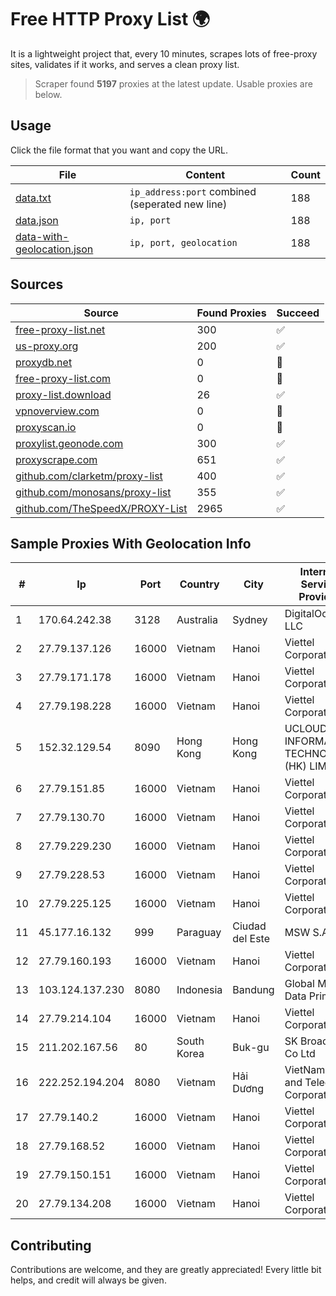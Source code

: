 
# Free HTTP Proxy List 🌍

It is a lightweight project that, every 10 minutes, scrapes lots of free-proxy sites, validates if it works, and serves a clean proxy list.


> Scraper found **5197** proxies at the latest update. Usable proxies are below.

## Usage

Click the file format that you want and copy the URL.


|File|Content|Count|
|----|-------|-----|
|[data.txt](https://raw.githubusercontent.com/themiralay/Proxy-List-World/master/data.txt)|`ip_address:port` combined (seperated new line)|188|
|[data.json](https://raw.githubusercontent.com/themiralay/Proxy-List-World/master/data.json)|`ip, port`|188|
|[data-with-geolocation.json](https://raw.githubusercontent.com/themiralay/Proxy-List-World/master/data-with-geolocation.json)|`ip, port, geolocation`|188|

## Sources

|Source|Found Proxies|Succeed|
|------|-------------|-------|
|[free-proxy-list.net](https://free-proxy-list.net)|300|✅|
|[us-proxy.org](https://www.us-proxy.org)|200|✅|
|[proxydb.net](http://proxydb.net)|0|🚫|
|[free-proxy-list.com](https://free-proxy-list.com/?page=&port=&type%5B%5D=http&type%5B%5D=https&up_time=0&search=Search)|0|🚫|
|[proxy-list.download](https://www.proxy-list.download/HTTP)|26|✅|
|[vpnoverview.com](https://vpnoverview.com/privacy/anonymous-browsing/free-proxy-servers)|0|🚫|
|[proxyscan.io](https://www.proxyscan.io)|0|🚫|
|[proxylist.geonode.com](https://proxylist.geonode.com/api/proxy-list?limit=300&page=1&sort_by=lastChecked&sort_type=desc&protocols=http,https)|300|✅|
|[proxyscrape.com](https://api.proxyscrape.com/v2/?request=displayproxies&protocol=http&timeout=10000&country=all&ssl=all&anonymity=all)|651|✅|
|[github.com/clarketm/proxy-list](https://raw.githubusercontent.com/clarketm/proxy-list/master/proxy-list-raw.txt)|400|✅|
|[github.com/monosans/proxy-list](https://raw.githubusercontent.com/monosans/proxy-list/main/proxies/http.txt)|355|✅|
|[github.com/TheSpeedX/PROXY-List](https://raw.githubusercontent.com/TheSpeedX/PROXY-List/master/http.txt)|2965|✅|


## Sample Proxies With Geolocation Info

|#|Ip|Port|Country|City|Internet Service Provider|
|-|--|----|-------|----|-------------------------|
|1|170.64.242.38|3128|Australia|Sydney|DigitalOcean, LLC|
|2|27.79.137.126|16000|Vietnam|Hanoi|Viettel Corporation|
|3|27.79.171.178|16000|Vietnam|Hanoi|Viettel Corporation|
|4|27.79.198.228|16000|Vietnam|Hanoi|Viettel Corporation|
|5|152.32.129.54|8090|Hong Kong|Hong Kong|UCLOUD INFORMATION TECHNOLOGY (HK) LIMITED|
|6|27.79.151.85|16000|Vietnam|Hanoi|Viettel Corporation|
|7|27.79.130.70|16000|Vietnam|Hanoi|Viettel Corporation|
|8|27.79.229.230|16000|Vietnam|Hanoi|Viettel Corporation|
|9|27.79.228.53|16000|Vietnam|Hanoi|Viettel Corporation|
|10|27.79.225.125|16000|Vietnam|Hanoi|Viettel Corporation|
|11|45.177.16.132|999|Paraguay|Ciudad del Este|MSW S.A.|
|12|27.79.160.193|16000|Vietnam|Hanoi|Viettel Corporation|
|13|103.124.137.230|8080|Indonesia|Bandung|Global Media Data Prima|
|14|27.79.214.104|16000|Vietnam|Hanoi|Viettel Corporation|
|15|211.202.167.56|80|South Korea|Buk-gu|SK Broadband Co Ltd|
|16|222.252.194.204|8080|Vietnam|Hải Dương|VietNam Post and Telecom Corporation|
|17|27.79.140.2|16000|Vietnam|Hanoi|Viettel Corporation|
|18|27.79.168.52|16000|Vietnam|Hanoi|Viettel Corporation|
|19|27.79.150.151|16000|Vietnam|Hanoi|Viettel Corporation|
|20|27.79.134.208|16000|Vietnam|Hanoi|Viettel Corporation|



## Contributing

Contributions are welcome, and they are greatly appreciated! Every
little bit helps, and credit will always be given.

